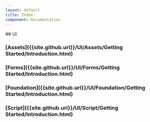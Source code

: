 ```yaml
---
layout: default
title: Index
component: Documentation
---
```


## UI
### [Assets]({{site.github.url}}/UI/Assets/Getting Started/Introduction.html)
### [Forms]({{site.github.url}}/UI/Forms/Getting Started/Introduction.html)
### [Foundation]({{site.github.url}}/UI/Foundation/Getting Started/Introduction.html)
### [Script]({{site.github.url}}/UI/Script/Getting Started/Introduction.html)

